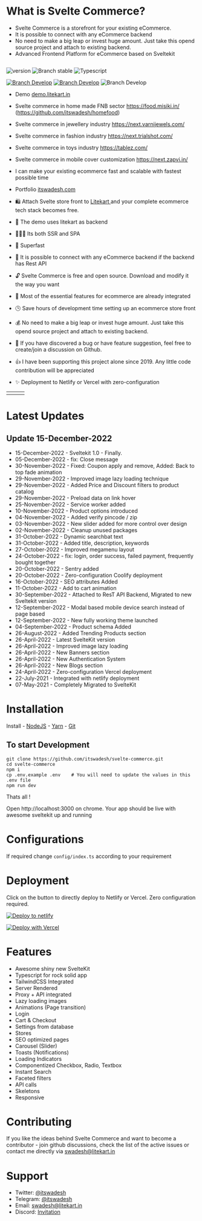 # What is Svelte Commerce?

- Svelte Commerce is a storefront for your existing eCommerce.
- It is possible to connect with any eCommerce backend
- No need to make a big leap or invest huge amount. Just take this opend source project and attach to existing backend.
- Advanced Frontend Platform for eCommerce based on Sveltekit

<a href="https://litekart.in/" aria-label="Click to browse litekart">
<img src="https://repository-images.githubusercontent.com/213575283/f577b8bd-8edb-41ba-bfe5-36e65072e1f2" alt/>
</a>

![version](https://img.shields.io/badge/node-v16.x-blue.svg)
![Branch stable](https://img.shields.io/badge/stable%20branch-master-blue.svg)
![Typescript](https://img.shields.io/badge/TS-Typescript-blue)
<br />

<!-- <a href="https://codenx.slack.com" target="blank" rel="noopener noreferrer" aria-label="Click to browse codenx">![Branch Develop](https://img.shields.io/badge/community%20chat-slack-FF1493.svg?style=for-the-badge&logo=Slack&logoColor=white)</a> -->

<a href="https://join.skype.com/invite/aBegFXZGdaPh" target="blank" rel="noopener noreferrer" aria-label="Click to invite on skype">![Branch Develop](https://img.shields.io/badge/Skype%20Message-%252300AFF0.svg?style=for-the-badge&logo=Skype&logoColor=white)</a>
<a href="https://t.me/itswadesh" target="blank" rel="noopener noreferrer" aria-label="Click to browse twitter account">![Branch Develop](https://img.shields.io/badge/Telegram%20Message-%2300AFF0.svg?style=for-the-badge&logo=Telegram&logoColor=white)</a>
![Branch Develop](https://res.cloudinary.com/itswadesh/image/upload/v1656864555/open-to-work.svg)

- Demo <a href="https://demo.litekart.in/" target="blank" rel="noopener noreferrer">demo.litekart.in</a>
- Svelte commerce in home made FNB sector https://food.misiki.in/ (https://github.com/itswadesh/homefood)
- Svelte commerce in jewellery industry https://next.varnijewels.com/
- Svelte commerce in fashion industry https://next.trialshot.com/
- Svelte commerce in toys industry https://tablez.com/
- Svelte commerce in mobile cover customization https://next.zapvi.in/

- I can make your existing ecommerce fast and scalable with fastest possible time

- Portfolio <a href="https://itswadesh.com/" target="blank" rel="noopener noreferrer" aria-label="Click to browse portfolio website">itswadesh.com</a>
  <br/>

- 🛍️ Attach Svelte store front to <a href="https://admin.litekart.in/" aria-label="Click to brouse svelte store front"> Litekart </a> and your complete ecommerce tech stack becomes free.
- 👥 The demo uses litekart as backend
- 👨🏻‍💻 Its both SSR and SPA
- 🚀 Superfast
- 🔗 It is possible to connect with any eCommerce backend if the backend has Rest API
- 🔓 Svelte Commerce is free and open source. Download and modify it the way you want
- 🛒 Most of the essential features for ecommerce are already integrated
- 🕒 Save hours of development time setting up an ecommerce store front
- 💰 No need to make a big leap or invest huge amount. Just take this opend source project and attach to existing backend.
- 🐛 If you have discovered a bug or have feature suggestion, feel free to create/join a discussion on Github.
- 👍 I have been supporting this project alone since 2019. Any little code contribution will be appreciated
- ✨ Deployment to Netlify or Vercel with zero-configuration

|                                                                                                                                           |                                                                                                                                             |                                                                                                                                           |
| :---------------------------------------------------------------------------------------------------------------------------------------- | :-----------------------------------------------------------------------------------------------------------------------------------------: | ----------------------------------------------------------------------------------------------------------------------------------------: |
| <img src="https://res.cloudinary.com/itswadesh/image/upload/c_scale,f_auto,w_250/v1627577152/sveltekit/svelte-commerce-home.png" alt=""/> | <img src="https://res.cloudinary.com/itswadesh/image/upload/c_scale,f_auto,w_250/v1627577152/sveltekit/svelte-commerce-detail.png" alt=""/> | <img src="https://res.cloudinary.com/itswadesh/image/upload/c_scale,f_auto,w_250/v1627577154/sveltekit/svelte-commerce-cart.png" alt=""/> |

# Latest Updates

## Update 15-December-2022

- 15-December-2022 - Sveltekit 1.0 - Finally.
- 05-December-2022 - fix: Close message
- 30-November-2022 - Fixed: Coupon apply and remove, Added: Back to top fade animation
- 29-November-2022 - Improved image lazy loading technique
- 29-November-2022 - Added Price and Discount filters to product catalog
- 29-November-2022 - Preload data on link hover
- 25-November-2022 - Service worker added
- 10-November-2022 - Product options introduced
- 04-November-2022 - Added verify pincode / zip
- 03-November-2022 - New slider added for more control over design
- 02-November-2022 - Cleanup unused packages
- 31-October-2022 - Dynamic searchbat text
- 31-October-2022 - Added title, description, keywords
- 27-October-2022 - Improved megamenu layout
- 24-October-2022 - fix: login, order success, failed payment, frequently bought together
- 20-October-2022 - Sentry added
- 20-October-2022 - Zero-configuration Coolify deployment
- 16-October-2022 - SEO attributes Added
- 11-October-2022 - Add to cart animation
- 30-September-2022 - Attached to ResT API Backend, Migrated to new Sveltekit version
- 12-September-2022 - Modal based mobile device search instead of page based
- 12-September-2022 - New fully working theme launched
- 04-September-2022 - Product schema Added
- 26-August-2022 - Added Trending Products section
- 26-April-2022 - Latest SvelteKit version
- 26-April-2022 - Improved image lazy loading
- 26-April-2022 - New Banners section
- 26-April-2022 - New Authentication System
- 26-April-2022 - New Blogs section
- 24-April-2022 - Zero-configuration Vercel deployment
- 22-July-2021 - Integrated with netlify deployment
- 07-May-2021 - Completely Migrated to SvelteKit

# Installation

Install - [NodeJS](https://nodejs.org/en/) - [Yarn](https://yarnpkg.com/en/) - [Git](https://git-scm.com/)

## To start Development

```
git clone https://github.com/itswadesh/svelte-commerce.git
cd svelte-commerce
npm i
cp .env.example .env    # You will need to update the values in this .env file
npm run dev
```

Thats all !

Open http://localhost:3000 on chrome. Your app should be live with awesome sveltekit up and running

# Configurations

If required change `config/index.ts` according to your requirement

# Deployment

Click on the button to directly deploy to Netlify or Vercel. Zero configuration required.

<a href="https://app.netlify.com/start/deploy?repository=https://github.com/itswadesh/svelte-commerce" aria-label="Click to deploy into netlify">
<img src="https://www.netlify.com/img/deploy/button.svg" alt="Deploy to netlify">
</a>

[![Deploy with Vercel](https://vercel.com/button)](https://vercel.com/new/clone?repository-url=https%3A%2F%2Fgithub.com%2Fitswadesh%2Fsvelte-commerce&demo-title=SvelteKit%20Commerce)

# Features

- Awesome shiny new SvelteKit
- Typescript for rock solid app
- TailwindCSS Integrated
- Server Rendered
- Proxy + API integrated
- Lazy loading images
- Animations (Page transition)
- Login
- Cart & Checkout
- Settings from database
- Stores
- SEO optimized pages
- Carousel (Slider)
- Toasts (Notifications)
- Loading Indicators
- Componentized Checkbox, Radio, Textbox
- Instant Search
- Faceted filters
- API calls
- Skeletons
- Responsive

# Contributing

If you like the ideas behind Svelte Commerce and want to become a contributor - join github discussions, check the list of the active issues or contact me directly via swadesh@litekart.in

# Support

- Twitter: [@itswadesh](https://twitter.com/itswadesh)
- Telegram: [@itswadesh](https://t.me/itswadesh)
- Email: swadesh@litekart.in
- Discord: [Invitation](https://discord.gg/VbXyQmUR)
